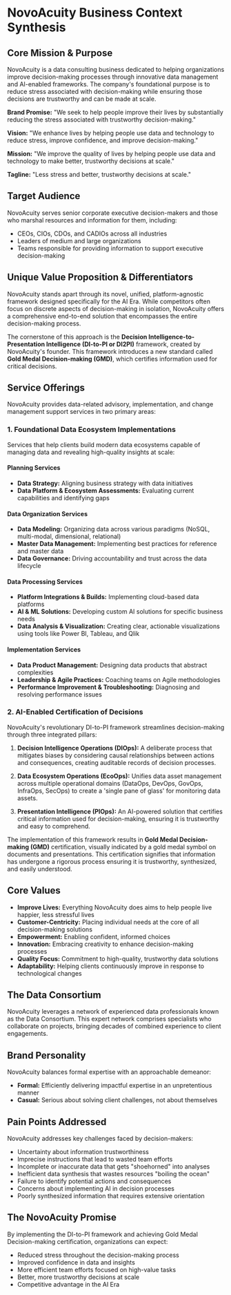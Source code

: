 # NovoAcuity Business Context Synthesis

## Core Mission & Purpose

NovoAcuity is a data consulting business dedicated to helping organizations improve decision-making processes through innovative data management and AI-enabled frameworks. The company's foundational purpose is to reduce stress associated with decision-making while ensuring those decisions are trustworthy and can be made at scale.

**Brand Promise:** "We seek to help people improve their lives by substantially reducing the stress associated with trustworthy decision-making."

**Vision:** "We enhance lives by helping people use data and technology to reduce stress, improve confidence, and improve decision-making."

**Mission:** "We improve the quality of lives by helping people use data and technology to make better, trustworthy decisions at scale."

**Tagline:** "Less stress and better, trustworthy decisions at scale."

## Target Audience

NovoAcuity serves senior corporate executive decision-makers and those who marshal resources and information for them, including:

- CEOs, CIOs, CDOs, and CADIOs across all industries
- Leaders of medium and large organizations
- Teams responsible for providing information to support executive decision-making

## Unique Value Proposition & Differentiators

NovoAcuity stands apart through its novel, unified, platform-agnostic framework designed specifically for the AI Era. While competitors often focus on discrete aspects of decision-making in isolation, NovoAcuity offers a comprehensive end-to-end solution that encompasses the entire decision-making process.

The cornerstone of this approach is the **Decision Intelligence-to-Presentation Intelligence (DI-to-PI or DI2PI)** framework, created by NovoAcuity's founder. This framework introduces a new standard called **Gold Medal Decision-making (GMD)**, which certifies information used for critical decisions.

## Service Offerings

NovoAcuity provides data-related advisory, implementation, and change management support services in two primary areas:

### 1. Foundational Data Ecosystem Implementations

Services that help clients build modern data ecosystems capable of managing data and revealing high-quality insights at scale:

#### Planning Services

- **Data Strategy:** Aligning business strategy with data initiatives
- **Data Platform & Ecosystem Assessments:** Evaluating current capabilities and identifying gaps

#### Data Organization Services

- **Data Modeling:** Organizing data across various paradigms (NoSQL, multi-modal, dimensional, relational)
- **Master Data Management:** Implementing best practices for reference and master data
- **Data Governance:** Driving accountability and trust across the data lifecycle

#### Data Processing Services

- **Platform Integrations & Builds:** Implementing cloud-based data platforms
- **AI & ML Solutions:** Developing custom AI solutions for specific business needs
- **Data Analysis & Visualization:** Creating clear, actionable visualizations using tools like Power BI, Tableau, and Qlik

#### Implementation Services

- **Data Product Management:** Designing data products that abstract complexities
- **Leadership & Agile Practices:** Coaching teams on Agile methodologies
- **Performance Improvement & Troubleshooting:** Diagnosing and resolving performance issues

### 2. AI-Enabled Certification of Decisions

NovoAcuity's revolutionary DI-to-PI framework streamlines decision-making through three integrated pillars:

1. **Decision Intelligence Operations (DIOps):** A deliberate process that mitigates biases by considering causal relationships between actions and consequences, creating auditable records of decision processes.

2. **Data Ecosystem Operations (EcoOps):** Unifies data asset management across multiple operational domains (DataOps, DevOps, GovOps, InfraOps, SecOps) to create a 'single pane of glass' for monitoring data assets.

3. **Presentation Intelligence (PIOps):** An AI-powered solution that certifies critical information used for decision-making, ensuring it is trustworthy and easy to comprehend.

The implementation of this framework results in **Gold Medal Decision-making (GMD)** certification, visually indicated by a gold medal symbol on documents and presentations. This certification signifies that information has undergone a rigorous process ensuring it is trustworthy, synthesized, and easily understood.

## Core Values

- **Improve Lives:** Everything NovoAcuity does aims to help people live happier, less stressful lives
- **Customer-Centricity:** Placing individual needs at the core of all decision-making solutions
- **Empowerment:** Enabling confident, informed choices
- **Innovation:** Embracing creativity to enhance decision-making processes
- **Quality Focus:** Commitment to high-quality, trustworthy data solutions
- **Adaptability:** Helping clients continuously improve in response to technological changes

## The Data Consortium

NovoAcuity leverages a network of experienced data professionals known as the Data Consortium. This expert network comprises specialists who collaborate on projects, bringing decades of combined experience to client engagements.

## Brand Personality

NovoAcuity balances formal expertise with an approachable demeanor:

- **Formal:** Efficiently delivering impactful expertise in an unpretentious manner
- **Casual:** Serious about solving client challenges, not about themselves

## Pain Points Addressed

NovoAcuity addresses key challenges faced by decision-makers:

- Uncertainty about information trustworthiness
- Imprecise instructions that lead to wasted team efforts
- Incomplete or inaccurate data that gets "shoehorned" into analyses
- Inefficient data synthesis that wastes resources "boiling the ocean"
- Failure to identify potential actions and consequences
- Concerns about implementing AI in decision processes
- Poorly synthesized information that requires extensive orientation

## The NovoAcuity Promise

By implementing the DI-to-PI framework and achieving Gold Medal Decision-making certification, organizations can expect:

- Reduced stress throughout the decision-making process
- Improved confidence in data and insights
- More efficient team efforts focused on high-value tasks
- Better, more trustworthy decisions at scale
- Competitive advantage in the AI Era
